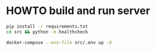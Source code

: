 # HOWTO build and run server

```sh
pip install -r requirements.txt
cd src && python -m healthcheck

docker-compose --env-file src/.env up -d
```
